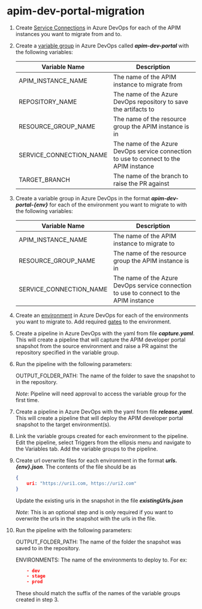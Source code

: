 # apim-dev-portal-migration

1. Create [Service Connections](https://learn.microsoft.com/en-us/azure/devops/pipelines/library/service-endpoints?view=azure-devops&tabs=yaml#create-a-service-connection) in Azure DevOps for each of the APIM instances you want to migrate from and to.

2. Create a [variable group](https://learn.microsoft.com/en-us/azure/devops/pipelines/library/variable-groups?view=azure-devops&tabs=classic#create-a-variable-group) in Azure DevOps called ***apim-dev-portal*** with the following variables:

    | Variable Name | Description |
    | ------------- | ----------- |
    | APIM_INSTANCE_NAME | The name of the APIM instance to migrate from |
    |REPOSITORY_NAME|The name of the Azure DevOps repository to save the artifacts to|
    |RESOURCE_GROUP_NAME|The name of the resource group the APIM instance is in|
    |SERVICE_CONNECTION_NAME|The name of the Azure DevOps service connection to use to connect to the APIM instance|
    |TARGET_BRANCH|The name of the branch to raise the PR against|

3. Create a variable group in Azure DevOps in the format ***apim-dev-portal-{env}*** for each of the environment you want to migrate to with the following variables:

    | Variable Name | Description |
    | ------------- | ----------- |
    | APIM_INSTANCE_NAME | The name of the APIM instance to migrate to |
    |RESOURCE_GROUP_NAME|The name of the resource group the APIM instance is in|
    |SERVICE_CONNECTION_NAME|The name of the Azure DevOps service connection to use to connect to the APIM instance|

4. Create an [environment](https://learn.microsoft.com/en-us/azure/devops/pipelines/process/environments?view=azure-devops#create-an-environment) in Azure DevOps for each of the environments you want to migrate to. Add required [gates](https://learn.microsoft.com/en-us/azure/devops/pipelines/process/approvals?view=azure-devops&tabs=check-pass#approvals) to the environment.

5. Create a pipeline in Azure DevOps with the yaml from file ***capture.yaml***. This will create a pipeline that will capture the APIM developer portal snapshot from the source environment and raise a PR against the repository specified in the variable group.

6. Run the pipeline with the following parameters:

    OUTPUT_FOLDER_PATH: The name of the folder to save the snapshot to in the repository.

    *Note*: Pipeline will need approval to access the variable group for the first time.

7. Create a pipeline in Azure DevOps with the yaml from file ***release.yaml***. This will create a pipeline that will deploy the APIM developer portal snapshot to the target environment(s).

8. Link the variable groups created for each environment to the pipeline. Edit the pipeline, select Triggers from the ellipsis menu and navigate to the Variables tab. Add the variable groups to the pipeline.

9. Create url overwrite files for each environment in the format ***urls.{env}.json***. The contents of the file should be as

    ```json
    {
        uri: "https://uri1.com, https://uri2.com"
    }
    ```

    Update the existing uris in the snapshot in the file ***existingUrls.json***

    *Note*: This is an optional step and is only required if you want to overwrite the urls in the snapshot with the urls in the file.

10. Run the pipeline with the following parameters:

    OUTPUT_FOLDER_PATH: The name of the folder the snapshot was saved to in the repository.

    ENVIRONMENTS: The name of the environments to deploy to. For ex:

    ```json
        - dev
        - stage
        - prod
    ```

    These should match the suffix of the names of the variable groups created in step 3.
